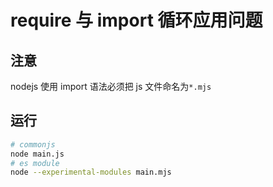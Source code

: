 # require 与 import 循环应用问题

## 注意

nodejs 使用 import 语法必须把 js 文件命名为`*.mjs`

## 运行

```bash
# commonjs
node main.js
# es module
node --experimental-modules main.mjs
```
